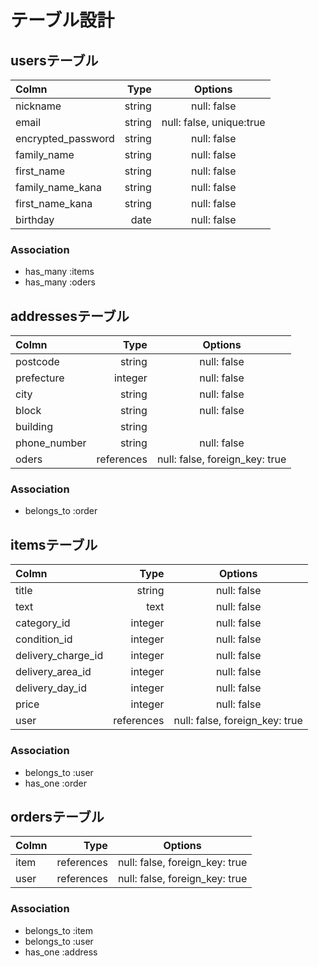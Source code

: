 # テーブル設計

## usersテーブル

| Colmn             | Type        | Options                   |
|:------------------|------------:|:-------------------------:|
| nickname          | string      | null: false               |
| email             | string      | null: false, unique:true  |
| encrypted_password| string      | null: false               |
| family_name       | string      | null: false               |
| first_name        | string      | null: false               |
| family_name_kana  | string      | null: false               |
| first_name_kana   | string      | null: false               |
| birthday          | date        | null: false               |

### Association

- has_many :items
- has_many :oders

## addressesテーブル

| Colmn       | Type        | Options                        |
|:------------|------------:|:------------------------------:|
| postcode    | string      | null: false                    |
| prefecture  | integer     | null: false                    |
| city        | string      | null: false                    |
| block       | string      | null: false                    |
| building    | string      |                                |
| phone_number| string      | null: false                    |
| oders       | references  | null: false, foreign_key: true |

### Association
- belongs_to :order

## itemsテーブル

| Colmn             | Type        | Options                         |
|:------------------|------------:|:-------------------------------:|
| title             | string      | null: false                     |
| text              | text        | null: false                     |
| category_id       | integer     | null: false                     |
| condition_id      | integer     | null: false                     |
| delivery_charge_id| integer     | null: false                     |
| delivery_area_id  | integer     | null: false                     |
| delivery_day_id   | integer     | null: false                     |
| price             | integer     | null: false                     |
| user              | references  | null: false, foreign_key: true  |

### Association

- belongs_to :user
- has_one :order

## ordersテーブル

| Colmn             | Type        | Options                         |
|:------------------|------------:|:-------------------------------:|
| item              | references  | null: false, foreign_key: true  |
| user              | references  | null: false, foreign_key: true  |

### Association

- belongs_to :item
- belongs_to :user
- has_one :address